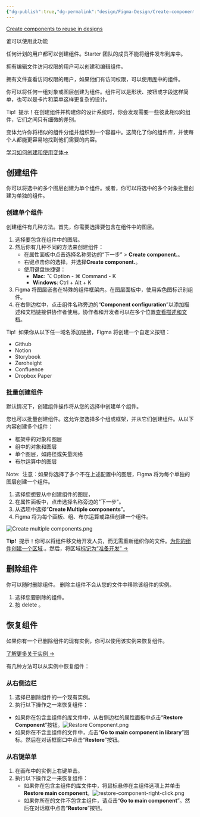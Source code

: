 ```yaml
---
{"dg-publish":true,"dg-permalink":"design/Figma-Design/Create-components-to-reuse-in-designs","permalink":"/design/Figma-Design/Create-components-to-reuse-in-designs/","tags":["Design/UI/Figma"],"dgShowInlineTitle":true,"created":"2025-07-21 19:45","updated":"2025-07-22 08:20"}
---
```



[Create components to reuse in designs](https://help.figma.com/hc/en-us/articles/360038663154)


谁可以使用此功能

任何计划的用户都可以创建组件。Starter 团队的成员不能将组件发布到库中。

拥有编辑文件访问权限的用户可以创建和编辑组件。

拥有文件查看访问权限的用户，如果他们有访问权限，可以使用[库](https://help.figma.com/hc/en-us/articles/360025508373)中的组件。

你可以将任何一组对象或图层创建为组件。组件可以是形状、按钮或字段这样简单，也可以是卡片和菜单这样更复杂的设计。

Tip! 
提示！在创建组件并构建你的设计系统时，你会发现需要一些彼此相似的组件，它们之间只有细微的差别。
 
变体允许你将相似的组件分组并组织到一个容器中。这简化了你的组件库，并使每个人都能更容易地找到他们需要的内容。

[学习如何创建和使用变体→](https://help.figma.com/hc/en-us/articles/360056440594)

## 创建组件

你可以将选中的多个图层创建为单个组件。或者，你可以将选中的多个对象批量创建为单独的组件。

### 创建单个组件

创建组件有几种方法。首先，你需要选择要包含在组件中的图层。

1. 选择要包含在组件中的图层。
2. 然后你有几种不同的方法来创建组件：
	- 在属性面板中点击选择名称旁边的“下一步” > **Create component.**。
	- 右键点击你的选择，并选择**Create component.**。
	- 使用键盘快捷键：
		- **Mac**: ⌥ Option - ⌘ Command - K
		- **Windows**: Ctrl + Alt + K
3. Figma 将图层嵌套在特殊的组件框架内。在图层面板中，使用紫色图标识别组件。
4. 在右侧边栏中，点击组件名称旁边的“**Component configuration**”以添加描述和文档链接供协作者使用。协作者和开发者可以在多个位置[查看描述和文档](https://help.figma.com/hc/en-us/articles/7938814091287-Add-descriptions-to-styles-components-and-variables#view-descriptions)。

Tip! 
如果你从以下任一域名添加链接，Figma 将创建一个自定义按钮：

- Github
- Notion
- Storybook
- Zeroheight
- Confluence
- Dropbox Paper

### 批量创建组件

默认情况下，创建组件操作将从您的选择中创建单个组件。

您也可以批量创建组件。这允许您选择多个组或框架，并从它们创建组件。从以下内容创建多个组件：

- 框架中的对象和图层
- 组中的对象和图层
- 单个图层，如路径或矢量网络
- 布尔运算中的图层

Note: 
注意：如果你选择了多个不在上述配置中的图层，Figma 将为每个单独的图层创建一个组件。

1. 选择您想要从中创建组件的图层，
2. 在属性面板中，点击选择名称旁边的"下一步"。
3. 从选项中选择“**Create Multiple components**”。
4. Figma 将为每个画板、组、布尔运算或路径创建一个组件。

![Create multiple components.png](https://help.figma.com/hc/article_attachments/26949853048471)

**Tip!** 
提示！你可以将组件移交给开发人员，而无需重新组织你的文件。[为你的组件创建一个区域](https://help.figma.com/hc/en-us/articles/9771500257687).。然后，将区域[标记为“准备开发” →](https://help.figma.com/hc/en-us/articles/9771500257687#h_01HHN2CDAMSCQ3XVSEA2JYSEQJ)

## 删除组件

你可以随时删除组件。
删除主组件不会从您的文件中移除该组件的实例。

1. 选择您要删除的组件。
2. 按 delete 。

## 恢复组件

如果你有一个已删除组件的现有实例，你可以使用该实例来恢复组件。

[了解更多关于实例 →](https://help.figma.com/hc/en-us/articles/360039150173-Create-and-insert-component-instances)

有几种方法可以从实例中恢复组件：

### 从右侧边栏

1. 选择已删除组件的一个现有实例。
2. 执行以下操作之一来恢复组件：
- 如果你在包含主组件的库文件中，从右侧边栏的属性面板中点击“**Restore Component**”按钮。![Restore Component.png](https://help.figma.com/hc/article_attachments/26949853055255)
- 如果你在不含主组件的文件中，点击“**Go to main component in library**”图标。然后在对话框窗口中点击“**Restore**”按钮。

### 从右键菜单

1. 在画布中的实例上右键单击。
2. 执行以下操作之一来恢复组件：
	- 如果你在包含主组件的库文件中，将鼠标悬停在主组件选项上并单击**Restore main component**。![restore-component-right-click.png](https://help.figma.com/hc/article_attachments/24436486532119)
	- 如果你所在的文件不包含主组件，请点击“**Go to main component**”。然后在对话框中点击“**Restore**”按钮。
